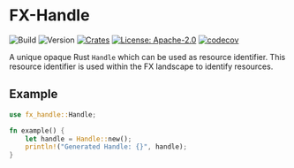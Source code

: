# FX-Handle
![Build](https://github.com/yoep/fx-handle/workflows/Build/badge.svg)
![Version](https://img.shields.io/github/v/tag/yoep/fx-handle?label=version)
[![Crates](https://img.shields.io/crates/v/fx-handle)](https://crates.io/crates/fx-handle)
[![License: Apache-2.0](https://img.shields.io/github/license/yoep/fx-handle)](./LICENSE)
[![codecov](https://codecov.io/gh/yoep/fx-handle/branch/master/graph/badge.svg?token=A801IOOZAH)](https://codecov.io/gh/yoep/fx-handle)

A unique opaque Rust `Handle` which can be used as resource identifier.
This resource identifier is used within the FX landscape to identify resources.

## Example

```rust
use fx_handle::Handle;

fn example() {
    let handle = Handle::new();
    println!("Generated Handle: {}", handle);
}
```